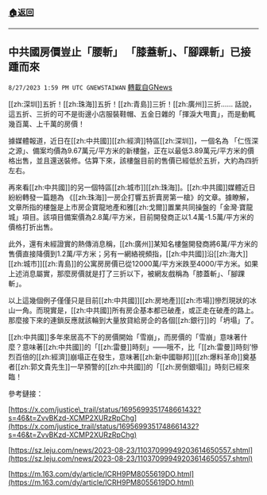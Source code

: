 ###  [:house:返回](README.md)
---


## 中共國房價豈止「腰斬」   「膝蓋斬」、「腳踝斬」已接踵而來
`8/27/2023 1:59 PM UTC GNEWSTAIWAN` [轉載自GNews](https://gnews.org/articles/1606169)

  



 [[zh:深圳]]五折！[[zh:珠海]]五折！[[zh:青島]]三折！[[zh:廣州]]三折…… 話說，這五折、三折的可不是街邊小店服裝鞋帽、五金日雜的「揮淚大甩賣」，而是動輒幾百萬、上千萬的房價！ 

據媒體報道，近日在[[zh:中共國]][[zh:經濟]]特區[[zh:深圳]]，一個名為 「仁恆深之源」、備案均價為9.67萬元/平方米的新樓盤，正在以最低3.89萬元/平方米的價格出售，並且還送裝修。估算下來，該樓盤目前的售價已經低於五折，大約為四折左右。

  

再來看[[zh:中共國]]的另一個特區[[zh:城市]][[zh:珠海]]。[[zh:中共國]]媒體近日紛紛轉發一篇題為 《[[zh:珠海]]一房企打響五折賣房第一槍》的文章。據瞭解，文章所指的樓盤是上市房企寶龍地產和雅[[zh:戈爾]]置業共同操盤的「金灣·寶龍城」項目。該項目備案價為2.8萬/平方米，目前開發商正以1.4萬-1.5萬/平方米的價格打折出售。

  

此外，還有未經證實的熱傳消息稱，[[zh:廣州]]某知名樓盤開發商將6萬/平方米的售價直接降價到1.2萬/平方米；另有一網絡視頻指，[[zh:中共國]]沿[[zh:海大]][[zh:城市]][[zh:青島]]的公寓房房價已從12000萬/平方米跌至4000/平方米。如果上述消息屬實，那麼房價就是打了三折以下，被網友戲稱為「膝蓋斬」、「腳踝斬」。

  

以上這幾個例子僅僅只是目前[[zh:中共國]][[zh:房地產]][[zh:市場]]慘烈現狀的冰山一角。而現實是，[[zh:中共國]]所有房企基本都已破產，或正走在破產的路上。那麼接下來的連鎖反應就該輪到大量放貸給房企的各個[[zh:銀行]]的「坍塌」了。

  

[[zh:中共國]]多年來居高不下的房價開始「雪崩」，而房價的「雪崩」意味著什麼？意味著[[zh:中共國]]的「[[zh:雷曼]]時刻」——哦不，比「[[zh:雷曼]]時刻’慘烈百倍的[[zh:經濟]]崩塌正在發生，意味著[[zh:新中國聯邦]][[zh:爆料革命]]奠基者[[zh:郭文貴先生]]一早預警的[[zh:中共國]]的「[[zh:房倒銀塌]]」時刻已經來臨！


參考鏈接：

[https://x.com/justice\_trail/status/1695699351748661432?s=46&t=ZvvBKzd-XCMP2XURzRpChg](https://x.com/justice_trail/status/1695699351748661432?s=46&t=ZvvBKzd-XCMP2XURzRpChg)

[https://sz.leju.com/news/2023-08-23/11037099949203614650557.shtml](https://sz.leju.com/news/2023-08-23/11037099949203614650557.shtml)

[https://m.163.com/dy/article/ICRH9PM8055619DO.html](https://m.163.com/dy/article/ICRH9PM8055619DO.html)
